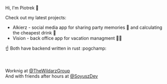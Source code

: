Hi, I'm Piotrek 👋

Check out my latest projects:
- Alkierz - social media app for sharing party memories 🥳 and calculating the cheapest drink 🍹󠀥󠀥
- Vision - back office app for vacation managment 🌴🌴

☝️ Both have backend written in rust :pogchamp:

\
\
Worknig at [@TheWildarzGroup](https://github.com/TheWidlarzGroup) \
And with friends after hours at [@SoyuszDev](https://github.com/Soyusz)
